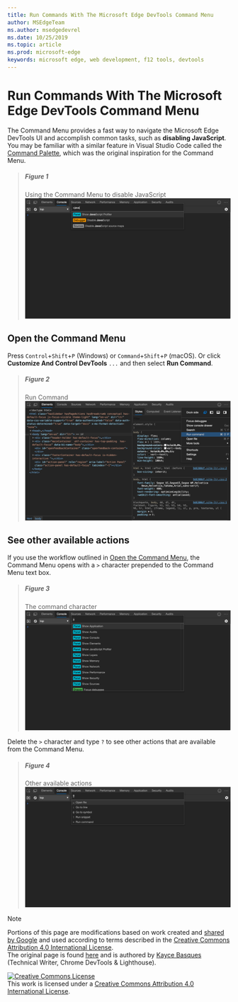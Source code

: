 ```yaml
---
title: Run Commands With The Microsoft Edge DevTools Command Menu
author: MSEdgeTeam
ms.author: msedgedevrel
ms.date: 10/25/2019
ms.topic: article
ms.prod: microsoft-edge
keywords: microsoft edge, web development, f12 tools, devtools
---
```

<!-- Copyright Kayce Basques 

   Licensed under the Apache License, Version 2.0 (the "License");
   you may not use this file except in compliance with the License.
   You may obtain a copy of the License at

       http://www.apache.org/licenses/LICENSE-2.0

   Unless required by applicable law or agreed to in writing, software
   distributed under the License is distributed on an "AS IS" BASIS,
   WITHOUT WARRANTIES OR CONDITIONS OF ANY KIND, either express or implied.
   See the License for the specific language governing permissions and
   limitations under the License.  -->  





# Run Commands With The Microsoft Edge DevTools Command Menu   

  

The Command Menu provides a fast way to navigate the Microsoft Edge DevTools UI and accomplish common tasks, such as **disabling JavaScript**.  You may be familiar with a similar feature in Visual Studio Code called the [Command Palette][VisualStudioCodeUICommandPalette], which was the original inspiration for the Command Menu.  

<!--todo: add disabling javascript section when available -->  

> ##### Figure 1  
> Using the Command Menu to disable JavaScript  
> ![Using the Command Menu to disable JavaScript][ImageDisableJS]  

## Open the Command Menu   

Press `Control`+`Shift`+`P` \(Windows\) or `Command`+`Shift`+`P` \(macOS\). Or click **Customize And Control DevTools** `...` and then select **Run Command**.  

> ##### Figure 2  
> Run Command  
> ![Run Command][ImageRunCommand]  

## See other available actions   

If you use the workflow outlined in [Open the Command Menu](#open-the-command-menu), the Command Menu opens with a `>` character prepended to the Command Menu text box.  

> ##### Figure 3  
> The command character  
> ![The command character][ImageCommandCharacter]  

Delete the `>` character and type `?` to see other actions that are available from the Command Menu.  

> ##### Figure 4  
> Other available actions  
> ![Other available actions][ImageActions]  

 



<!-- image links -->  

[ImageDisableJS]: images/command-menu-run-command-java.msft.png "Figure 1: Using the Command Menu to disable JavaScript"  
[ImageRunCommand]: images/options-run-command.msft.png "Figure 2: Run Command"  
[ImageCommandCharacter]: images/command-menu-run-command.msft.png "Figure 3: The command character"  
[ImageActions]: images/command-menu-help.msft.png "Figure 4: Other available actions"  

<!-- links -->  

<!--[JavascriptDisable]: ../javascript/disable.md "Disable JavaScript With Microsoft Edge DevTools"  -->  

[VisualStudioCodeUICommandPalette]: https://code.visualstudio.com/docs/getstarted/userinterface#_command-palette "Command palette - Visual Studio Code UI"  

> [!NOTE]
> Portions of this page are modifications based on work created and [shared by Google][GoogleSitePolicies] and used according to terms described in the [Creative Commons Attribution 4.0 International License][CCA4IL].  
> The original page is found [here](https://developers.google.com/web/tools/chrome-devtools/command-menu/index) and is authored by [Kayce Basques][KayceBasques] \(Technical Writer, Chrome DevTools & Lighthouse\).  

[![Creative Commons License][CCby4Image]][CCA4IL]  
This work is licensed under a [Creative Commons Attribution 4.0 International License][CCA4IL].  

[CCA4IL]: http://creativecommons.org/licenses/by/4.0  
[CCby4Image]: https://i.creativecommons.org/l/by/4.0/88x31.png  
[GoogleSitePolicies]: https://developers.google.com/terms/site-policies  
[KayceBasques]: https://developers.google.com/web/resources/contributors/kaycebasques  
